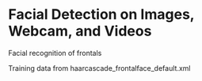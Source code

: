# Facial Detection on Images, Webcam, and Videos

Facial recognition of frontals

Training data from haarcascade_frontalface_default.xml



